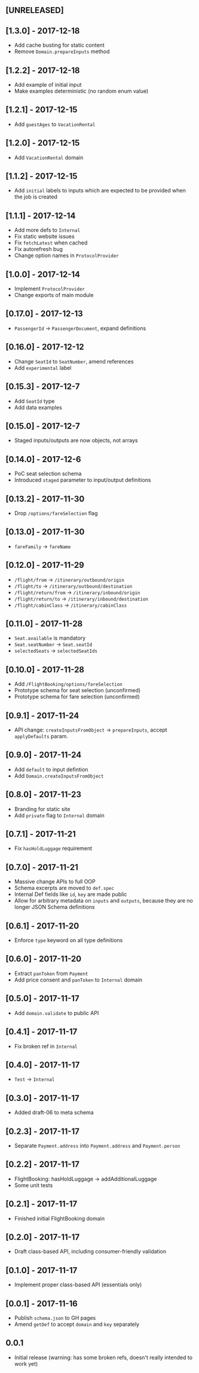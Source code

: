 ## [UNRELEASED]


## [1.3.0] - 2017-12-18

- Add cache busting for static content
- Remove `Domain.prepareInputs` method

## [1.2.2] - 2017-12-18

- Add example of initial input
- Make examples deterministic (no random enum value)

## [1.2.1] - 2017-12-15

- Add `guestAges` to `VacationRental`

## [1.2.0] - 2017-12-15

- Add `VacationRental` domain

## [1.1.2] - 2017-12-15

- Add `initial` labels to inputs which are expected to be provided
  when the job is created

## [1.1.1] - 2017-12-14

- Add more defs to `Internal`
- Fix static website issues
- Fix `fetchLatest` when cached
- Fix autorefresh bug
- Change option names in `ProtocolProvider`

## [1.0.0] - 2017-12-14

- Implement `ProtocolProvider`
- Change exports of main module

## [0.17.0] - 2017-12-13

- `PassengerId` -> `PassengerDocument`, expand definitions

## [0.16.0] - 2017-12-12

- Change `SeatId` to `SeatNumber`, amend references
- Add `experimental` label

## [0.15.3] - 2017-12-7

- Add `SeatId` type
- Add data examples

## [0.15.0] - 2017-12-7

- Staged inputs/outputs are now objects, not arrays

## [0.14.0] - 2017-12-6

- PoC seat selection schema
- Introduced `staged` parameter to input/output definitions

## [0.13.2] - 2017-11-30

- Drop `/options/fareSelection` flag

## [0.13.0] - 2017-11-30

- `fareFamily` -> `fareName`

## [0.12.0] - 2017-11-29

- `/flight/from` -> `/itinerary/outbound/origin`
- `/flight/to` -> `/itinerary/outbound/destination`
- `/flight/return/from` -> `/itinerary/inbound/origin`
- `/flight/return/to` -> `/itinerary/inbound/destination`
- `/flight/cabinClass` -> `/itinerary/cabinClass`

## [0.11.0] - 2017-11-28

- `Seat.available` is mandatory
- `Seat.seatNumber` -> `Seat.seatId`
- `selectedSeats` -> `selectedSeatIds`

## [0.10.0] - 2017-11-28

- Add `/FlightBooking/options/fareSelection`
- Prototype schema for seat selection (unconfirmed)
- Prototype schema for fare selection (unconfirmed)

## [0.9.1] - 2017-11-24

- API change: `createInputsFromObject` -> `prepareInputs`, accept `applyDefaults` param.

## [0.9.0] - 2017-11-24

- Add `default` to input defintion
- Add `Domain.createInputsFromObject`

## [0.8.0] - 2017-11-23

- Branding for static site
- Add `private` flag to `Internal` domain

## [0.7.1] - 2017-11-21

- Fix `hasHoldLuggage` requirement

## [0.7.0] - 2017-11-21

- Massive change APIs to full OOP
- Schema excerpts are moved to `def.spec`
- Internal Def fields like `id`, `key` are made public
- Allow for arbitrary metadata on `inputs` and `outputs`, because they are no longer JSON Schema definitions

## [0.6.1] - 2017-11-20

- Enforce `type` keyword on all type definitions

## [0.6.0] - 2017-11-20

- Extract `panToken` from `Payment`
- Add price consent and `panToken` to `Internal` domain

## [0.5.0] - 2017-11-17

- Add `domain.validate` to public API

## [0.4.1] - 2017-11-17

- Fix broken ref in `Internal`

## [0.4.0] - 2017-11-17

- `Test` -> `Internal`

## [0.3.0] - 2017-11-17

- Added draft-06 to meta schema

## [0.2.3] - 2017-11-17

- Separate `Payment.address` into `Payment.address` and `Payment.person`

## [0.2.2] - 2017-11-17

- FlightBooking: hasHoldLuggage -> addAdditionalLuggage
- Some unit tests

## [0.2.1] - 2017-11-17

- Finished initial FlightBooking domain

## [0.2.0] - 2017-11-17

- Draft class-based API, including consumer-friendly validation

## [0.1.0] - 2017-11-17

- Implement proper class-based API (essentials only)

## [0.0.1] - 2017-11-16

- Publish `schema.json` to GH pages
- Amend `getDef` to accept `domain` and `key` separately

## 0.0.1

- Initial release (warning: has some broken refs, doesn't really intended to work yet)
